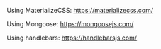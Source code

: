 Using MaterializeCSS: https://materializecss.com/

Using Mongoose: https://mongoosejs.com/

Using handlebars: https://handlebarsjs.com/